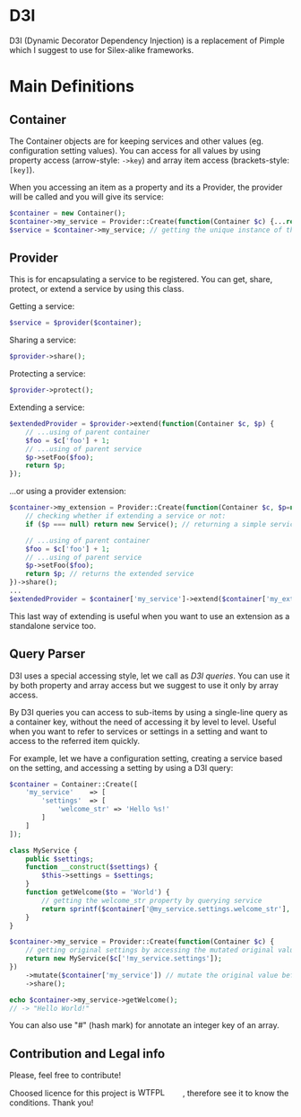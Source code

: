 # D3I
D3I (Dynamic Decorator Dependency Injection) is a replacement of Pimple which I suggest to use for Silex-alike frameworks.

# Main Definitions

## Container

The Container objects are for keeping services and other values (eg. configuration setting values). You can access
for all values by using property access (arrow-style: `->key`) and array item access (brackets-style: `[key]`).

When you accessing an item as a property and its a Provider, the provider will be called and you will give its service:
```php
$container = new Container();
$container->my_service = Provider::Create(function(Container $c) {...return $service;})->share(); // registering a service
$service = $container->my_service; // getting the unique instance of the "my_service" service
```

## Provider

This is for encapsulating a service to be registered. You can get, share, protect, or extend a service by using this
class.

Getting a service:
```php
$service = $provider($container);
```
Sharing a service:
```php
$provider->share();
```
Protecting a service:
```php
$provider->protect();
```
Extending a service:
```php
$extendedProvider = $provider->extend(function(Container $c, $p) {
	// ...using of parent container
	$foo = $c['foo'] + 1;
	// ...using of parent service
	$p->setFoo($foo);
	return $p;
});
```
...or using a provider extension:
```php
$container->my_extension = Provider::Create(function(Container $c, $p=null) {
	// checking whether if extending a service or not:
	if ($p === null) return new Service(); // returning a simple service rather than extending it

	// ...using of parent container
	$foo = $c['foo'] + 1;
	// ...using of parent service
	$p->setFoo($foo);
	return $p; // returns the extended service
})->share();
...
$extendedProvider = $container['my_service']->extend($container['my_extension']);
```
This last way of extending is useful when you want to use an extension as a standalone service too.

## Query Parser
D3I uses a special accessing style, let we call as _D3I queries_. You can use it by both property and array access
but we suggest to use it only by array access.

By D3I queries you can access to sub-items by using a single-line query as a container key, without the need of
accessing it by level to level. Useful when you want to refer to services or settings in a setting and want to access
to the referred item quickly.

For example, let we have a configuration setting, creating a service based on the setting, and accessing a setting by
using a D3I query:
```php
$container = Container::Create([
	'my_service'	=> [
		'settings'	=> [
			'welcome_str' => 'Hello %s!'
		]
	]
]);

class MyService {
	public $settings;
	function __construct($settings) {
		$this->settings = $settings;
	}
	function getWelcome($to = 'World') {
		// getting the welcome_str property by querying service
		return sprintf($container['@my_service.settings.welcome_str'], $to);
	}
}

$container->my_service = Provider::Create(function(Container $c) {
	// getting original settings by accessing the mutated original value of this provider
	return new MyService($c['!my_service.settings']);
})
	->mutate($container['my_service']) // mutate the original value before of overlapping it
	->share();

echo $container->my_service->getWelcome();
// -> "Hello World!"
```

You can also use "#" (hash mark) for annotate an integer key of an array.

## Contribution and Legal info
Please, feel free to contribute!

Choosed licence for this project is <a href="http://www.wtfpl.net/"><img
       src="http://www.wtfpl.net/wp-content/uploads/2012/12/wtfpl-badge-4.png"
       width="80" height="15" alt="WTFPL" /></a>, therefore see it to know the conditions. Thank you!
